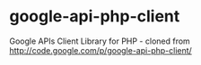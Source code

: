 google-api-php-client
=====================

Google APIs Client Library for PHP - cloned from http://code.google.com/p/google-api-php-client/